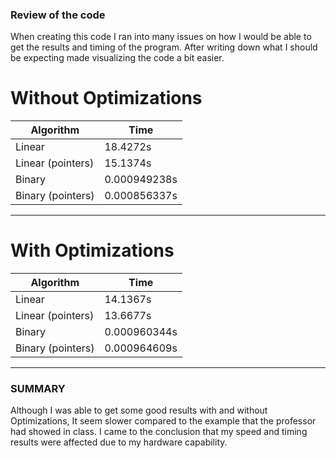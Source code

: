 ### Review of the code

When creating this code I ran into many issues on how I would be able to get the results and timing of the program. After writing down what I should be expecting made visualizing the code a bit easier.  


# Without Optimizations

|Algorithm           |Time         |
|--------------------|-------------|
|Linear              |18.4272s     | 
|Linear (pointers)   |15.1374s     |    
|Binary              |0.000949238s |
|Binary (pointers)   |0.000856337s |
------------------------------------


# With Optimizations

|Algorithm           |Time         |
|--------------------|-------------|
|Linear              |14.1367s     |
|Linear (pointers)   |13.6677s     |
|Binary              |0.000960344s |
|Binary (pointers)   |0.000964609s |
------------------------------------


### SUMMARY

Although I was able to get some good results with and without Optimizations, It seem slower compared to the example that the professor had showed in class. I came to the conclusion that my speed and timing results were affected due to my hardware capability.
